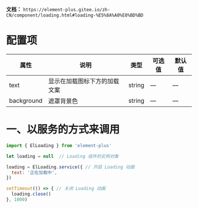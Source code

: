 **文档：** `https://element-plus.gitee.io/zh-CN/component/loading.html#loading-%E5%8A%A0%E8%BD%BD`

# 配置项
  | 属性       | 说明                         | 类型   | 可选值 | 默认值 |
  | ---------- | ---------------------------- | ------ | ------ | ------ |
  | text       | 显示在加载图标下方的加载文案 | string | —      | —      |
  | background | 遮罩背景色                   | string | —      | —      |


# 一、以服务的方式来调用
  ```js
  import { ElLoading } from 'element-plus'

  let loading = null  // Loading 组件的实例对象

  loading = ElLoading.service({ // 开启 Loading 动画
    text: '正在加载中',
  })

  setTimeout(() => { // 关闭 Loading 动画
    loading.close()
  }, 1000)
  ```